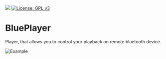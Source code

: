 [![](https://img.shields.io/badge/python-3.4+-blue.svg)](https://www.python.org/download/releases/3.4.0/)
[![License: GPL v3](https://img.shields.io/badge/License-GPLv3-blue.svg)](https://www.gnu.org/licenses/gpl-3.0)
# BluePlayer

Player, that allows you to control your playback on remote bluetooth device. 

![Example](https://i.ibb.co/wd1S12g/menu.png)

